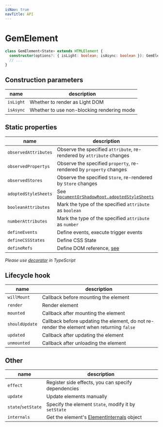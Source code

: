 ```yaml
---
isNav: true
navTitle: API
---
```


# GemElement

```ts
class GemElement<State> extends HTMLElement {
  constructor(options?: { isLight: boolean; isAsync: boolean }): GemElement;
  // ...
}
```

## Construction parameters

| name      | description                                |
| --------- | ------------------------------------------ |
| `isLight` | Whether to render as Light DOM             |
| `isAsync` | Whether to use non-blocking rendering mode |

## Static properties

| name                 | description                                                           |
| -------------------- | --------------------------------------------------------------------- |
| `observedAttributes` | Observe the specified `attribute`, re-rendered by `attribute` changes |
| `observedPropertys`  | Observe the specified `property`, re-rendered by `property` changes   |
| `observedStores`     | Observe the specified `Store`, re-rendered by `Store` changes         |
| `adoptedStyleSheets` | See [`DocumentOrShadowRoot.adoptedStyleSheets`][1]                    |
| `booleanAttributes`  | Mark the type of the specified `attribute` as `boolean`               |
| `numberAttributes`   | Mark the type of the specified `attribute` as `number`                |
| `defineEvents`       | Define events, execute trigger events                                 |
| `defineCSSStates`    | Define CSS State                                                      |
| `defineRefs`         | Define DOM reference, [see](../002-advance/002-gem-element-more.md)   |

[1]: https://developer.mozilla.org/en-US/docs/Web/API/DocumentOrShadowRoot/adoptedStyleSheets

_Please use [decorator](./007-decorator) in TypeScript_

## Lifecycle hook

| name           | description                                                                               |
| -------------- | ----------------------------------------------------------------------------------------- |
| `willMount`    | Callback before mounting the element                                                      |
| `render`       | Render element                                                                            |
| `mounted`      | Callback after mounting the element                                                       |
| `shouldUpdate` | Callback before updating the element, do not re-render the element when returning `false` |
| `updated`      | Callback after updating the element                                                       |
| `unmounted`    | Callback after unloading the element                                                      |

## Other

| name               | description                                          |
| ------------------ | ---------------------------------------------------- |
| `effect`           | Register side effects, you can specify dependencies  |
| `update`           | Update elements manually                             |
| `state`/`setState` | Specify the element `State`, modify it by `setState` |
| `internals`        | Get the element's [ElementInternals][2] object       |

[2]: https://html.spec.whatwg.org/multipage/custom-elements.html#the-elementinternals-interface
